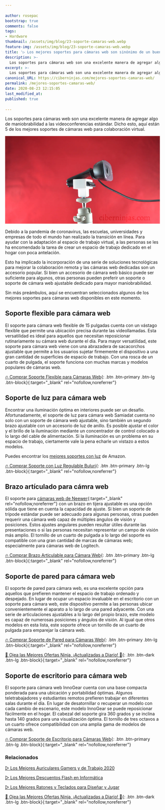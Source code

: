 ```yaml
---

author: rosepac
bootstrap: true
comments: false
tags:
- Hardware
thumbnail: /assets/img/blog/23-soporte-camaras-web.webp
feature-img: /assets/img/blog/23-soporte-camaras-web.webp
title: '▷ Los mejores soportes para cámaras web son sinónimo de un buen trabajo remoto, un mejor aprendizaje en línea, y más'
description: >-
  Los soportes para cámaras web son una excelente manera de agregar algo de maniobrabilidad a las videoconferencias estándar. Dicho esto, aquí están 5 de los mejores soportes de cámara web para el trabajo virtual.
excerpt: >-
  Los soportes para cámaras web son una excelente manera de agregar algo de maniobrabilidad a las videoconferencias estándar. Dicho esto, aquí están 5 de los mejores soportes de cámara web para el trabajo virtual.
canonical_URL: https://ciberninjas.com/mejores-soportes-camaras-web/
permalink: /mejores-soportes-camaras-web/
date: 2020-08-23 12:15:05
last_modified_at: 
published: true

---
```


Los soportes para cámaras web son una excelente manera de agregar algo de maniobrabilidad a las videoconferencias estándar. Dicho esto, aquí están 5 de los mejores soportes de cámaras web para colaboración virtual.

![La mejor cámara web es sinónimo de un buen trabajo remoto, un mejor aprendizaje en línea, y más](/assets/img/blog/23-soporte-camaras-web.webp "La mejor cámara web es sinónimo de un buen trabajo remoto, un mejor aprendizaje en línea, y más")

Debido a la pandemia de coronavirus, las escuelas, universidades y empresas de todo el mundo han realizado la transición en línea. Para ayudar con la adaptación al espacio de trabajo virtual, a las personas se les ha encomendado la tarea de crear un espacio de trabajo dedicado en el hogar con poca antelación.

Esto ha implicado la incorporación de una serie de soluciones tecnológicas para mejorar la colaboración remota y las cámaras web dedicadas son un accesorio popular. Si bien un accesorio de cámara web básico puede ser suficiente para algunos, otras personas pueden preferir un soporte o soporte de cámara web ajustable dedicado para mayor maniobrabilidad.

Sin más preámbulos, aquí se encuentran seleccionados  algunos de los mejores soportes para cámaras web disponibles en este momento.

## **Soporte flexible para cámara web**

El soporte para cámara web flexible de 15 pulgadas cuenta con un vástago flexible que permite una ubicación precisa durante las videollamadas. Esta versatilidad es ideal para aquellos que necesitan reposicionar rutinariamente su cámara web durante el día. Para mayor versatilidad, este soporte para cámara web viene con una abrazadera de sacacorchos ajustable que permite a los usuarios sujetar firmemente el dispositivo a una gran cantidad de superficies de espacio de trabajo. Con una rosca de un cuarto de pulgada, el soporte funciona con muchas marcas y modelos populares de cámaras web.

[🔥 Comprar Soporte Flexible para Cámaras Web](https://amzn.to/2CStbCB){: .btn .btn-primary .btn-lg .btn-block}{:target="_blank" rel="nofollow,noreferrer"}

## **Soporte de luz para cámara web**

Encontrar una iluminación óptima en interiores puede ser un desafío. Afortunadamente, el soporte de luz para cámara web Samiadat cuenta no solo con un soporte de cámara web ajustable, sino también un segundo brazo ajustable con un accesorio de luz de anillo. Es posible ajustar el color y el brillo de la iluminación mediante un concentrador de control colocado a lo largo del cable de alimentación. Si la iluminación es un problema en su espacio de trabajo, ciertamente vale la pena echarle un vistazo a estos modelos. 

Puedes encontrar los [mejores soportes con luz](https://amzn.to/2EqDzSv) de Amazon.

[🔥 Comprar Soporte con Luz Regulable Buluri](https://amzn.to/3aPlZUf){: .btn .btn-primary .btn-lg .btn-block}{:target="_blank" rel="nofollow,noreferrer"}

## **Brazo artículado para cámra web**

El soporte para [cámaras web de Neewer](https://amzn.to/2Qj4UsI){:target="_blank" rel="nofollow,noreferrer"} con un brazo en tijera ajustable es una opción sólida que tiene en cuenta la capacidad de ajuste. Si bien un soporte de trípode estándar puede ser adecuado para algunas personas, otras pueden requerir una cámara web capaz de múltiples ángulos de visión y posiciones. Estos ajustes angulares pueden resultar útiles durante las presentaciones o si las personas necesitan representar un campo de visión más amplio. El tornillo de un cuarto de pulgada a lo largo del soporte es compatible con una gran cantidad de marcas de cámaras web; especialmente para cámaras web de Logitech.

[🔥 Comprar Brazo Articulable para Cámara Web](https://amzn.to/3l9R75D){: .btn .btn-primary .btn-lg .btn-block}{:target="_blank" rel="nofollow,noreferrer"}

## **Soporte de pared para cámara web**

El soporte de pared para cámara web, es una excelente opción para aquellos que prefieren mantener el espacio de trabajo ordenado y despejado. En lugar de ocupar un espacio invaluable en el escritorio con un soporte para cámara web, este dispositivo permite a las personas ubicar convenientemente el aparato a lo largo de una pared adyacente. Con una serie de articulaciones ajustables a lo largo del propio brazo, este modelo es capaz de numerosas posiciones y ángulos de visión. Al igual que otros modelos en esta lista, este soporte ofrece un tornillo de un cuarto de pulgada para emparejar la cámara web.

[🔥 Comprar Soporte de Pared para Cámaras Web](https://amzn.to/2E9ApD3){: .btn .btn-primary .btn-lg .btn-block}{:target="_blank" rel="nofollow,noreferrer"}

[🎁 Ojea las Mejores Ofertas Ninja, ¡Actualizadas a Diario! 🛒](https://www.amazon.es/shop/cibercursos){: .btn .btn-dark .btn-lg .btn-block}{:target="_blank" rel="nofollow,noreferrer"}

## **Soporte de escritorio para cámara web**

El soporte para cámara web InnoGear cuenta con una base compacta ponderada para una ubicación y portabilidad óptimas. Algunos teletrabajadores y estudiantes remotos prefieren trabajar en diferentes salas durante el día. En lugar de desatornillar o recuperar un modelo con cada cambio de escenario, este modelo InnoGear se puede reposicionar fácilmente en el hogar. El cabezal del soporte gira 360 grados y se inclina hasta 140 grados para una visualización óptima. El tornillo de tres octavos a un cuarto ofrece compatibilidad con una amplia gama de modelos de cámaras web.

[🔥 Comprar Soporte de Escritorio para Cámaras Web](https://amzn.to/34pg4Eh){: .btn .btn-primary .btn-lg .btn-block}{:target="_blank" rel="nofollow,noreferrer"}

### **Relacionados** <!-- omit in toc -->

[▷ Los Mejores Auriculares Gamers y de Trabajo 2020](https://ciberninjas.com/auriculares-dise%C3%B1o/)

[▷ Los Mejores Descuentos Flash en Informática](https://ciberninjas.com/prime-day-amazon/)

[▷ Los Mejores Ratones y Teclados para Diseñar y Jugar](https://ciberninjas.com/teclados-ratones-dise%C3%B1o/)

[🎁 Ojea las Mejores Ofertas Ninja, ¡Actualizadas a Diario! 🛒](https://www.amazon.es/shop/cibercursos){: .btn .btn-dark .btn-lg .btn-block}{:target="_blank" rel="nofollow,noreferrer"}